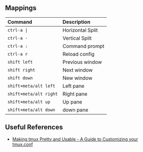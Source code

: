 ## Mappings

| Command                | Description      |
|:-----------------------|:-----------------|
| `ctrl-a \|`        | Horizontal Split |
| `ctrl-a -`             | Vertical Split   |
| `ctrl-a :`             | Command prompt   |
| `ctrl-a r`             | Reload config    |
| `shift left`           | Previous window  |
| `shift right`          | Next window      |
| `shift down`           | New window       |
| `shift+meta/alt left`  | Left pane        |
| `shift+meta/alt right` | Right pane       |
| `shift+meta/alt up`    | Up pane          |
| `shift+meta/alt down`  | down pane        |

## Useful References

* [Making tmux Pretty and Usable - A Guide to Customizing your tmux.conf](https://www.hamvocke.com/blog/a-guide-to-customizing-your-tmux-conf/)
